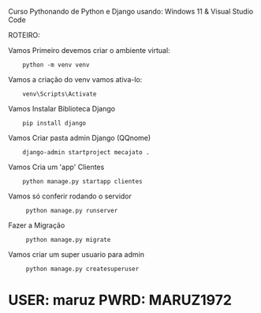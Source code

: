 Curso Pythonando de Python e Django
usando: Windows 11 & Visual Studio Code

ROTEIRO:

Vamos Primeiro devemos criar o ambiente virtual:

		python -m venv venv

Vamos a criação do venv vamos ativa-lo:

		venv\Scripts\Activate

Vamos Instalar Biblioteca Django

		pip install django

Vamos Criar pasta admin Django (QQnome) 

		django-admin startproject mecajato .

Vamos Cria um 'app' Clientes

		python manage.py startapp clientes

Vamos só conferir rodando o servidor

		 python manage.py runserver	

Fazer a Migração 

		 python manage.py migrate

Vamos criar um super usuario para admin

		 python manage.py createsuperuser

# USER: maruz PWRD: MARUZ1972





